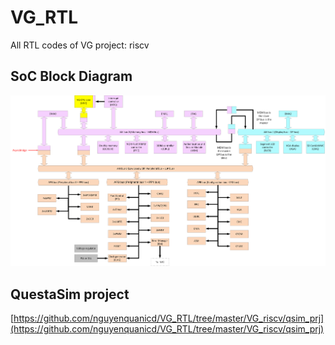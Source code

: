 # VG_RTL
All RTL codes of VG project: riscv

## SoC Block Diagram
![VG MCU SoC block diagram](assets/img/SoC.png)

## QuestaSim project
[https://github.com/nguyenquanicd/VG_RTL/tree/master/VG_riscv/qsim_prj](https://github.com/nguyenquanicd/VG_RTL/tree/master/VG_riscv/qsim_prj)
